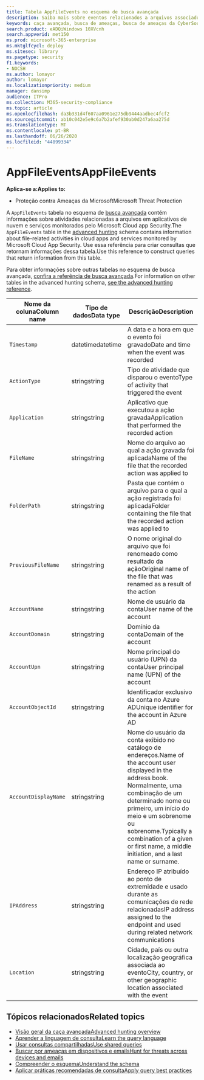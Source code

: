 ```yaml
---
title: Tabela AppFileEvents no esquema de busca avançada
description: Saiba mais sobre eventos relacionados a arquivos associados a serviços e aplicativos em nuvem na tabela AppFileEvents do esquema de busca avançada
keywords: caça avançada, busca de ameaças, busca de ameaças da CyberSource, proteção de ameaças da Microsoft, Microsoft 365, MTP, M365, pesquisa, consulta, telemetria, referência de esquema, Kusto, tabela, coluna, tipo de dados, descrição, AppFileEvents, segurança do aplicativo em nuvem, MCAS
search.product: eADQiWindows 10XVcnh
search.appverid: met150
ms.prod: microsoft-365-enterprise
ms.mktglfcycl: deploy
ms.sitesec: library
ms.pagetype: security
f1.keywords:
- NOCSH
ms.author: lomayor
author: lomayor
ms.localizationpriority: medium
manager: dansimp
audience: ITPro
ms.collection: M365-security-compliance
ms.topic: article
ms.openlocfilehash: da3b331d4f607aa0961e275db9444aadbec4fcf2
ms.sourcegitcommit: ab10c042e5e9c6a7b2afef930ab0d247a6aa275d
ms.translationtype: MT
ms.contentlocale: pt-BR
ms.lasthandoff: 06/26/2020
ms.locfileid: "44899334"
---
```

# <a name="appfileevents"></a><span data-ttu-id="c5f3a-104">AppFileEvents</span><span class="sxs-lookup"><span data-stu-id="c5f3a-104">AppFileEvents</span></span>

<span data-ttu-id="c5f3a-105">**Aplica-se a:**</span><span class="sxs-lookup"><span data-stu-id="c5f3a-105">**Applies to:**</span></span>
- <span data-ttu-id="c5f3a-106">Proteção contra Ameaças da Microsoft</span><span class="sxs-lookup"><span data-stu-id="c5f3a-106">Microsoft Threat Protection</span></span>

<span data-ttu-id="c5f3a-107">A `AppFileEvents` tabela no esquema de [busca avançada](advanced-hunting-overview.md) contém informações sobre atividades relacionadas a arquivos em aplicativos de nuvem e serviços monitorados pelo Microsoft Cloud app Security.</span><span class="sxs-lookup"><span data-stu-id="c5f3a-107">The `AppFileEvents` table in the [advanced hunting](advanced-hunting-overview.md) schema contains information about file-related activities in cloud apps and services monitored by Microsoft Cloud App Security.</span></span> <span data-ttu-id="c5f3a-108">Use essa referência para criar consultas que retornam informações dessa tabela.</span><span class="sxs-lookup"><span data-stu-id="c5f3a-108">Use this reference to construct queries that return information from this table.</span></span>

<span data-ttu-id="c5f3a-109">Para obter informações sobre outras tabelas no esquema de busca avançada, [confira a referência de busca avançada](advanced-hunting-schema-tables.md).</span><span class="sxs-lookup"><span data-stu-id="c5f3a-109">For information on other tables in the advanced hunting schema, [see the advanced hunting reference](advanced-hunting-schema-tables.md).</span></span>

| <span data-ttu-id="c5f3a-110">Nome da coluna</span><span class="sxs-lookup"><span data-stu-id="c5f3a-110">Column name</span></span> | <span data-ttu-id="c5f3a-111">Tipo de dados</span><span class="sxs-lookup"><span data-stu-id="c5f3a-111">Data type</span></span> | <span data-ttu-id="c5f3a-112">Descrição</span><span class="sxs-lookup"><span data-stu-id="c5f3a-112">Description</span></span> |
|-------------|-----------|-------------|
| `Timestamp` | <span data-ttu-id="c5f3a-113">datetime</span><span class="sxs-lookup"><span data-stu-id="c5f3a-113">datetime</span></span> | <span data-ttu-id="c5f3a-114">A data e a hora em que o evento foi gravado</span><span class="sxs-lookup"><span data-stu-id="c5f3a-114">Date and time when the event was recorded</span></span> |
| `ActionType` | <span data-ttu-id="c5f3a-115">string</span><span class="sxs-lookup"><span data-stu-id="c5f3a-115">string</span></span> | <span data-ttu-id="c5f3a-116">Tipo de atividade que disparou o evento</span><span class="sxs-lookup"><span data-stu-id="c5f3a-116">Type of activity that triggered the event</span></span> |
| `Application` | <span data-ttu-id="c5f3a-117">string</span><span class="sxs-lookup"><span data-stu-id="c5f3a-117">string</span></span> | <span data-ttu-id="c5f3a-118">Aplicativo que executou a ação gravada</span><span class="sxs-lookup"><span data-stu-id="c5f3a-118">Application that performed the recorded action</span></span> |
| `FileName` | <span data-ttu-id="c5f3a-119">string</span><span class="sxs-lookup"><span data-stu-id="c5f3a-119">string</span></span> | <span data-ttu-id="c5f3a-120">Nome do arquivo ao qual a ação gravada foi aplicada</span><span class="sxs-lookup"><span data-stu-id="c5f3a-120">Name of the file that the recorded action was applied to</span></span> |
| `FolderPath` | <span data-ttu-id="c5f3a-121">string</span><span class="sxs-lookup"><span data-stu-id="c5f3a-121">string</span></span> | <span data-ttu-id="c5f3a-122">Pasta que contém o arquivo para o qual a ação registrada foi aplicada</span><span class="sxs-lookup"><span data-stu-id="c5f3a-122">Folder containing the file that the recorded action was applied to</span></span> |
| `PreviousFileName` | <span data-ttu-id="c5f3a-123">string</span><span class="sxs-lookup"><span data-stu-id="c5f3a-123">string</span></span> | <span data-ttu-id="c5f3a-124">O nome original do arquivo que foi renomeado como resultado da ação</span><span class="sxs-lookup"><span data-stu-id="c5f3a-124">Original name of the file that was renamed as a result of the action</span></span> |
| `AccountName` | <span data-ttu-id="c5f3a-125">string</span><span class="sxs-lookup"><span data-stu-id="c5f3a-125">string</span></span> | <span data-ttu-id="c5f3a-126">Nome de usuário da conta</span><span class="sxs-lookup"><span data-stu-id="c5f3a-126">User name of the account</span></span> |
| `AccountDomain` | <span data-ttu-id="c5f3a-127">string</span><span class="sxs-lookup"><span data-stu-id="c5f3a-127">string</span></span> | <span data-ttu-id="c5f3a-128">Domínio da conta</span><span class="sxs-lookup"><span data-stu-id="c5f3a-128">Domain of the account</span></span> |
| `AccountUpn` | <span data-ttu-id="c5f3a-129">string</span><span class="sxs-lookup"><span data-stu-id="c5f3a-129">string</span></span> | <span data-ttu-id="c5f3a-130">Nome principal do usuário (UPN) da conta</span><span class="sxs-lookup"><span data-stu-id="c5f3a-130">User principal name (UPN) of the account</span></span> |
| `AccountObjectId` | <span data-ttu-id="c5f3a-131">string</span><span class="sxs-lookup"><span data-stu-id="c5f3a-131">string</span></span> | <span data-ttu-id="c5f3a-132">Identificador exclusivo da conta no Azure AD</span><span class="sxs-lookup"><span data-stu-id="c5f3a-132">Unique identifier for the account in Azure AD</span></span> |
| `AccountDisplayName` | <span data-ttu-id="c5f3a-133">string</span><span class="sxs-lookup"><span data-stu-id="c5f3a-133">string</span></span> | <span data-ttu-id="c5f3a-134">Nome do usuário da conta exibido no catálogo de endereços.</span><span class="sxs-lookup"><span data-stu-id="c5f3a-134">Name of the account user displayed in the address book.</span></span> <span data-ttu-id="c5f3a-135">Normalmente, uma combinação de um determinado nome ou primeiro, um início do meio e um sobrenome ou sobrenome.</span><span class="sxs-lookup"><span data-stu-id="c5f3a-135">Typically a combination of a given or first name, a middle initiation, and a last name or surname.</span></span> |
| `IPAddress` | <span data-ttu-id="c5f3a-136">string</span><span class="sxs-lookup"><span data-stu-id="c5f3a-136">string</span></span> | <span data-ttu-id="c5f3a-137">Endereço IP atribuído ao ponto de extremidade e usado durante as comunicações de rede relacionadas</span><span class="sxs-lookup"><span data-stu-id="c5f3a-137">IP address assigned to the endpoint and used during related network communications</span></span> |
| `Location` | <span data-ttu-id="c5f3a-138">string</span><span class="sxs-lookup"><span data-stu-id="c5f3a-138">string</span></span> | <span data-ttu-id="c5f3a-139">Cidade, país ou outra localização geográfica associada ao evento</span><span class="sxs-lookup"><span data-stu-id="c5f3a-139">City, country, or other geographic location associated with the event</span></span> |

## <a name="related-topics"></a><span data-ttu-id="c5f3a-140">Tópicos relacionados</span><span class="sxs-lookup"><span data-stu-id="c5f3a-140">Related topics</span></span>
- [<span data-ttu-id="c5f3a-141">Visão geral da caça avançada</span><span class="sxs-lookup"><span data-stu-id="c5f3a-141">Advanced hunting overview</span></span>](advanced-hunting-overview.md)
- [<span data-ttu-id="c5f3a-142">Aprender a linguagem de consulta</span><span class="sxs-lookup"><span data-stu-id="c5f3a-142">Learn the query language</span></span>](advanced-hunting-query-language.md)
- [<span data-ttu-id="c5f3a-143">Usar consultas compartilhadas</span><span class="sxs-lookup"><span data-stu-id="c5f3a-143">Use shared queries</span></span>](advanced-hunting-shared-queries.md)
- [<span data-ttu-id="c5f3a-144">Buscar por ameaças em dispositivos e emails</span><span class="sxs-lookup"><span data-stu-id="c5f3a-144">Hunt for threats across devices and emails</span></span>](advanced-hunting-query-emails-devices.md)
- [<span data-ttu-id="c5f3a-145">Compreender o esquema</span><span class="sxs-lookup"><span data-stu-id="c5f3a-145">Understand the schema</span></span>](advanced-hunting-schema-tables.md)
- [<span data-ttu-id="c5f3a-146">Aplicar práticas recomendadas de consulta</span><span class="sxs-lookup"><span data-stu-id="c5f3a-146">Apply query best practices</span></span>](advanced-hunting-best-practices.md)
